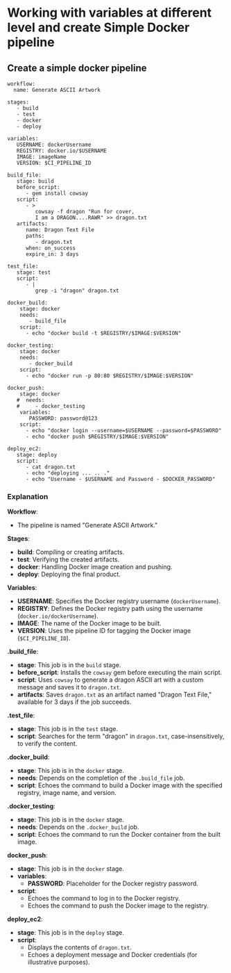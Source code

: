 # Working with variables at different level and create Simple Docker pipeline

## Create a simple docker pipeline 

```
workflow:
  name: Generate ASCII Artwork

stages:
   - build
   - test
   - docker
   - deploy

variables:
   USERNAME: dockerUsername
   REGISTRY: docker.io/$USERNAME
   IMAGE: imageName
   VERSION: $CI_PIPELINE_ID

build_file:
   stage: build
   before_script:
      - gem install cowsay
   script:
      - >
         cowsay -f dragon "Run for cover, 
         I am a DRAGON....RAWR" >> dragon.txt
   artifacts:
      name: Dragon Text File
      paths:
         - dragon.txt
      when: on_success
      expire_in: 3 days

test_file:
   stage: test
   script:
      - |
         grep -i "dragon" dragon.txt

docker_build:
    stage: docker
    needs:
       - build_file
    script:
      - echo "docker build -t $REGISTRY/$IMAGE:$VERSION"

docker_testing:
    stage: docker
    needs:
       - docker_build
    script:
      - echo "docker run -p 80:80 $REGISTRY/$IMAGE:$VERSION"

docker_push:
    stage: docker
   #  needs:
   #     - docker_testing
    variables:
       PASSWORD: password@123
    script:
      - echo "docker login --username=$USERNAME --password=$PASSWORD"
      - echo "docker push $REGISTRY/$IMAGE:$VERSION"

deploy_ec2:
   stage: deploy
   script:
      - cat dragon.txt
      - echo "deploying ... .. ."
      - echo "Username - $USERNAME and Password - $DOCKER_PASSWORD"
```


### Explanation

**Workflow**:
- The pipeline is named "Generate ASCII Artwork."

**Stages**:
- **build**: Compiling or creating artifacts.
- **test**: Verifying the created artifacts.
- **docker**: Handling Docker image creation and pushing.
- **deploy**: Deploying the final product.

**Variables**:
- **USERNAME**: Specifies the Docker registry username (`dockerUsername`).
- **REGISTRY**: Defines the Docker registry path using the username (`docker.io/dockerUsername`).
- **IMAGE**: The name of the Docker image to be built.
- **VERSION**: Uses the pipeline ID for tagging the Docker image (`$CI_PIPELINE_ID`).

**.build_file**:
- **stage**: This job is in the `build` stage.
- **before_script**: Installs the `cowsay` gem before executing the main script.
- **script**: Uses `cowsay` to generate a dragon ASCII art with a custom message and saves it to `dragon.txt`.
- **artifacts**: Saves `dragon.txt` as an artifact named "Dragon Text File," available for 3 days if the job succeeds.

**.test_file**:
- **stage**: This job is in the `test` stage.
- **script**: Searches for the term "dragon" in `dragon.txt`, case-insensitively, to verify the content.

**.docker_build**:
- **stage**: This job is in the `docker` stage.
- **needs**: Depends on the completion of the `.build_file` job.
- **script**: Echoes the command to build a Docker image with the specified registry, image name, and version.

**.docker_testing**:
- **stage**: This job is in the `docker` stage.
- **needs**: Depends on the `.docker_build` job.
- **script**: Echoes the command to run the Docker container from the built image.

**docker_push**:
- **stage**: This job is in the `docker` stage.
- **variables**: 
  - **PASSWORD**: Placeholder for the Docker registry password.
- **script**: 
  - Echoes the command to log in to the Docker registry.
  - Echoes the command to push the Docker image to the registry.

**deploy_ec2**:
- **stage**: This job is in the `deploy` stage.
- **script**:
  - Displays the contents of `dragon.txt`.
  - Echoes a deployment message and Docker credentials (for illustrative purposes).
